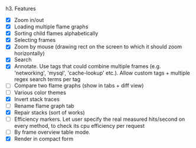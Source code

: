 h3. Features
- [x] Zoom in/out
- [x] Loading multiple flame graphs
- [x] Sorting child flames alphabetically
- [x] Selecting frames
- [x] Zoom by mouse (drawing rect on the screen to which it should zoom horizontally)
- [x] Search
- [x] Annotate. Use tags that could combine multiple frames (e.g. 'networking', 'mysql', 'cache-lookup' etc.). Allow custom tags + multiple regex search terms per tag
- [ ] Compare two flame graphs (show in tabs + diff view)
- [ ] Various color themes
- [x] Invert stack traces
- [ ] Rename flame graph tab
- [x] Repair stacks (sort of works)
- [ ] Efficiency markers. Let user specify the real measured hits/second on every method, to check its cpu efficiency per request
- [ ] By frame overview table mode.
- [x] Render in compact form